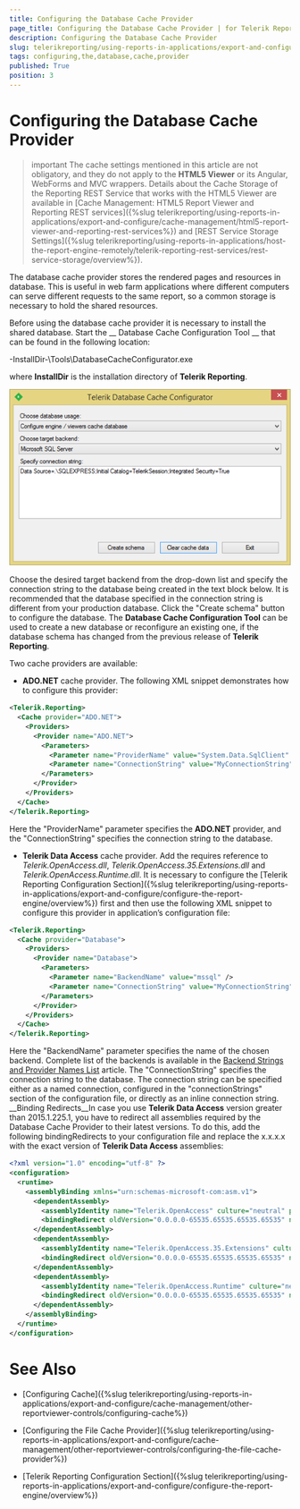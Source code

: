 ```yaml
---
title: Configuring the Database Cache Provider
page_title: Configuring the Database Cache Provider | for Telerik Reporting Documentation
description: Configuring the Database Cache Provider
slug: telerikreporting/using-reports-in-applications/export-and-configure/cache-management/other-reportviewer-controls/configuring-the-database-cache-provider
tags: configuring,the,database,cache,provider
published: True
position: 3
---
```


# Configuring the Database Cache Provider



>important The cache settings mentioned in this article are not obligatory, and they do not apply to the           __HTML5 Viewer__  or its Angular, WebForms and MVC wrappers. Details about the Cache Storage of the Reporting REST          Service that works with the HTML5 Viewer are available in          [Cache Management: HTML5 Report Viewer and Reporting REST services]({%slug telerikreporting/using-reports-in-applications/export-and-configure/cache-management/html5-report-viewer-and-reporting-rest-services%})          and [REST Service Storage Settings]({%slug telerikreporting/using-reports-in-applications/host-the-report-engine-remotely/telerik-reporting-rest-services/rest-service-storage/overview%}).        


The database cache provider stores the rendered pages and resources in database. This is useful in web farm
        applications where different computers can serve different requests to the same report, so a common storage is necessary to hold
        the shared resources.
      

Before using the database cache provider it is necessary to install the shared database. Start the __          Database Cache
          Configuration Tool
        __ that can be found in the following location:
      

-InstallDir-\Tools\DatabaseCacheConfigurator.exe

where __InstallDir__ is the installation directory of __Telerik Reporting__.
        
  ![](images/SessionState/sessionmanagement3.png)

Choose the desired target backend from the drop-down list and specify the connection string to the database being created in the text
        block below. It is recommended that the database specified in the connection string is different from your production database. Click the
        "Create schema" button to configure the database. The __Database Cache Configuration Tool__ can be used to create a new database
        or reconfigure an existing one, if the database schema has changed from the previous release of __Telerik Reporting__.
      

Two cache providers are available:

* __ADO.NET__ cache provider.
            The following XML snippet demonstrates how to configure this provider:
          

	
````xml
<Telerik.Reporting>
  <Cache provider="ADO.NET">
    <Providers>
      <Provider name="ADO.NET">
        <Parameters>
          <Parameter name="ProviderName" value="System.Data.SqlClient" />
          <Parameter name="ConnectionString" value="MyConnectionString" />
        </Parameters>
      </Provider>
    </Providers>
  </Cache>
</Telerik.Reporting>

````

Here the "ProviderName" parameter specifies the __ADO.NET__ provider, and the "ConnectionString" specifies the connection string to the database.
          

* __Telerik Data Access__ cache provider.
            Add the requires reference to
            *Telerik.OpenAccess.dll*,
            *Telerik.OpenAccess.35.Extensions.dll* and
            *Telerik.OpenAccess.Runtime.dll*.
            It is necessary to configure the [Telerik Reporting Configuration Section]({%slug telerikreporting/using-reports-in-applications/export-and-configure/configure-the-report-engine/overview%}) first and then use the following XML snippet to
            configure this provider in application’s configuration file:
          

	
````xml
<Telerik.Reporting>
  <Cache provider="Database">
    <Providers>
      <Provider name="Database">
        <Parameters>
          <Parameter name="BackendName" value="mssql" />
          <Parameter name="ConnectionString" value="MyConnectionString" />
        </Parameters>
      </Provider>
    </Providers>
  </Cache>
</Telerik.Reporting>

````

Here the "BackendName" parameter specifies the name of the chosen backend. Complete list of the backends is available in the
            [Backend Strings and Provider Names List](http://docs.telerik.com/data-access/developers-guide/database-specifics/database-specifics-backend-strings-provider-names-list) article. The "ConnectionString" specifies the connection string to the database.
            The connection string can be specified either as a named connection, configured in the "connectionStrings" section of the configuration file, or directly
            as an inline connection string.
          __Binding Redirects__In case you use __Telerik Data Access__ version greater than 2015.1.225.1, you have to redirect all assemblies required by the Database Cache Provider to their
            latest versions. To do this, add the following bindingRedirects to your configuration file and replace the x.x.x.x with the exact version of __Telerik Data Access__ assemblies:
          

	
````xml
<?xml version="1.0" encoding="utf-8" ?>
<configuration>
  <runtime>
    <assemblyBinding xmlns="urn:schemas-microsoft-com:asm.v1">
      <dependentAssembly>
        <assemblyIdentity name="Telerik.OpenAccess" culture="neutral" publicKeyToken="7ce17eeaf1d59342"/>
        <bindingRedirect oldVersion="0.0.0.0-65535.65535.65535.65535" newVersion="x.x.x.x"/>
      </dependentAssembly>
      <dependentAssembly>
        <assemblyIdentity name="Telerik.OpenAccess.35.Extensions" culture="neutral" publicKeyToken="7ce17eeaf1d59342"/>
        <bindingRedirect oldVersion="0.0.0.0-65535.65535.65535.65535" newVersion="x.x.x.x"/>
      </dependentAssembly>
      <dependentAssembly>
        <assemblyIdentity name="Telerik.OpenAccess.Runtime" culture="neutral" publicKeyToken="7ce17eeaf1d59342"/>
        <bindingRedirect oldVersion="0.0.0.0-65535.65535.65535.65535" newVersion="x.x.x.x"/>
      </dependentAssembly>
    </assemblyBinding>
  </runtime>
</configuration>

````



# See Also


 * [Configuring Cache]({%slug telerikreporting/using-reports-in-applications/export-and-configure/cache-management/other-reportviewer-controls/configuring-cache%})

 * [Configuring the File Cache Provider]({%slug telerikreporting/using-reports-in-applications/export-and-configure/cache-management/other-reportviewer-controls/configuring-the-file-cache-provider%})

 * [Telerik Reporting Configuration Section]({%slug telerikreporting/using-reports-in-applications/export-and-configure/configure-the-report-engine/overview%})
